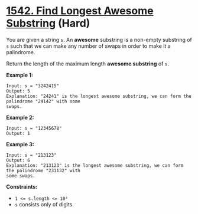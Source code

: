 # [1542. Find Longest Awesome Substring][link] (Hard)

[link]: https://leetcode.cn/problems/find-longest-awesome-substring/

You are given a string `s`. An **awesome** substring is a non-empty substring of `s` such that we can
make any number of swaps in order to make it a palindrome.

Return the length of the maximum length **awesome substring** of `s`.

**Example 1:**

```
Input: s = "3242415"
Output: 5
Explanation: "24241" is the longest awesome substring, we can form the palindrome "24142" with some
swaps.
```

**Example 2:**

```
Input: s = "12345678"
Output: 1
```

**Example 3:**

```
Input: s = "213123"
Output: 6
Explanation: "213123" is the longest awesome substring, we can form the palindrome "231132" with
some swaps.
```

**Constraints:**

- `1 <= s.length <= 10⁵`
- `s` consists only of digits.
